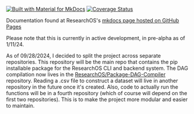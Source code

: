 [![Built with Material for MkDocs](https://img.shields.io/badge/Material_for_MkDocs-526CFE?style=for-the-badge&logo=MaterialForMkDocs&logoColor=white)](https://squidfunk.github.io/mkdocs-material/)
[![Coverage Status](https://coveralls.io/repos/github/ResearchOS/ResearchOS/badge.svg?branch=main)](https://coveralls.io/github/ResearchOS/ResearchOS?branch=main)

Documentation found at ResearchOS's [mkdocs page hosted on GitHub Pages](https://researchos.github.io/ResearchOS/)

Please note that this is currently in active development, in pre-alpha as of 1/11/24.

As of 09/28/2024, I decided to split the project across separate repositories. This repository will be the main repo that contains the pip installable package for the ResearchOS CLI and backend system. The DAG compilation now lives in the [ResearchOS/Package-DAG-Compiler]() repository. Reading a .csv file to construct a dataset will live in another repository in the future once it's created. Also, code to actually run the functions will be in a fourth repository (which of course will depend on the first two repositories). This is to make the project more modular and easier to maintain.